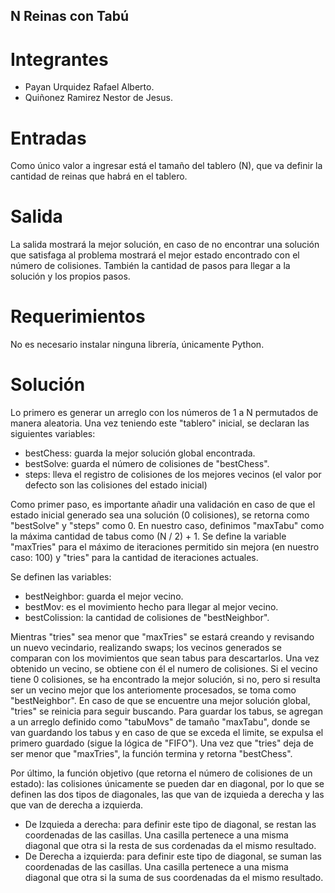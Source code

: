 
## N Reinas con Tabú
# Integrantes 
- Payan Urquidez Rafael Alberto.
- Quiñonez Ramirez Nestor de Jesus.
# Entradas
Como único valor a ingresar está el tamaño del tablero (N), que va definir la cantidad de reinas que habrá en el tablero.
# Salida
La salida mostrará la mejor solución, en caso de no encontrar una solución que satisfaga al problema mostrará el mejor estado encontrado con el número de colisiones. También la cantidad de pasos para llegar a la solución y los propios pasos.
# Requerimientos
No es necesario instalar ninguna librería, únicamente Python.

# Solución
Lo primero es generar un arreglo con los números de 1 a N permutados de manera aleatoria.
Una vez teniendo este "tablero" inicial, se declaran las siguientes variables:
- bestChess: guarda la mejor solución global encontrada.
- bestSolve: guarda el número de colisiones de "bestChess".
- steps: lleva el registro de colisiones de los mejores vecinos (el valor por defecto son las colisiones del estado inicial)

Como primer paso, es importante añadir una validación en caso de que el estado inicial generado sea una solución (0 colisiones), se retorna como "bestSolve" y "steps" como 0.
En nuestro caso, definimos "maxTabu" como la máxima cantidad de tabus como (N / 2) + 1.
Se define la variable "maxTries" para el máximo de iteraciones permitido sin mejora (en nuestro caso: 100) y "tries" para la cantidad de iteraciones actuales.

Se definen las variables:
- bestNeighbor: guarda el mejor vecino.
- bestMov: es el movimiento hecho para llegar al mejor vecino.
- bestColission: la cantidad de colisiones de "bestNeighbor".

Mientras "tries" sea menor que "maxTries" se estará creando y revisando un nuevo vecindario, realizando swaps; los vecinos generados se comparan con los movimientos que sean tabus para descartarlos.
Una vez obtenido un vecino, se obtiene con él el numero de colisiones. 
Si el vecino tiene 0 colisiones, se ha encontrado la mejor solución, si no, pero si resulta ser un vecino mejor que los anteriomente procesados, se toma como "bestNeighbor".
En caso de que se encuentre una mejor solución global, "tries" se reinicia para seguir buscando.
Para guardar los tabus, se agregan a un arreglo definido como "tabuMovs" de tamaño "maxTabu", donde se van guardando los tabus y en caso de que se exceda el limite, se expulsa el primero guardado (sigue la lógica de "FIFO").
Una vez que "tries" deja de ser menor que "maxTries", la función termina y retorna "bestChess".

Por último, la función objetivo (que retorna el número de colisiones de un estado): las colisiones únicamente se pueden dar en diagonal, por lo que se definen las dos tipos de diagonales, las que van de izquieda a derecha y las que van de derecha a izquierda.
- De Izquieda a derecha: para definir este tipo de diagonal, se restan las coordenadas de las casillas. Una casilla pertenece a una misma diagonal que otra si la resta de sus cordenadas da el mismo resultado.
- De Derecha a izquierda: para definir este tipo de diagonal, se suman las coordenadas de las casillas. Una casilla pertenece a una misma diagonal que otra si la suma de sus coordenadas da el mismo resultado.





 
